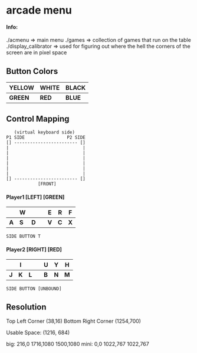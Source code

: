 # arcade menu

#### Info:
./acmenu => main menu
./games => collection of games that run on the table
./display_calibrator => used for figuring out where the hell the corners of the screen are in pixel space

## Button Colors
| YELLOW | WHITE | BLACK |
| - | - | - |
| **GREEN** | **RED** | **BLUE** |

## Control Mapping
```
   (virtual keyboard side)
P1 SIDE                P2 SIDE
[] ------------------------ []
|                            |
|                            |
|                            |
|                            |
|                            |
|                            |
[] ------------------------ []
            [FRONT]
```


#### Player1 [LEFT] [GREEN]
|   | W |   |   | E | R | F |
| - | - | - | - | - | - | - |
| **A** | **S** | **D** |  | **V** | **C** | **X** |

`SIDE BUTTON T`

#### Player2 [RIGHT] [RED]
|   | I |   |   | U | Y | H |
| - | - | - | - | - | - | - |
| **J** | **K** | **L** |  | **B** | **N** | **M** |

`SIDE BUTTON [UNBOUND]`

## Resolution
Top Left Corner (38,16)
Bottom Right Corner (1254,700)

Usable Space: (1216, 684)


big: 216,0 1716,1080 1500,1080
mini: 0,0 1022,767 1022,767